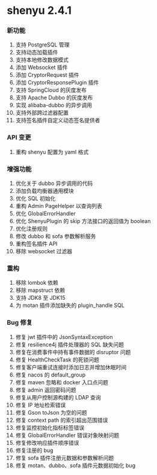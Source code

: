 # shenyu 2.4.1

### 新功能

1. 支持 PostgreSQL 管理
2. 支持动态加载插件
3. 支持本地修改数据模式
4. 添加 Websocket 插件
5. 添加 CryptorRequest 插件
6. 添加 CryptorResponsePlugin 插件
7. 支持 SpringCloud 的灰度发布
8. 支持 Apache Dubbo 的灰度发布
9. 实现 alibaba-dubbo 的异步调用
10. 支持外部跨过滤器配置
11. 支持签名插件自定义动态签名提供者

### API 变更

1. 重构 shenyu 配置为 yaml 格式

### 增强功能

1. 优化关于 dubbo 异步调用的代码
2. 添加负载均衡器通用模块
3. 优化 SQL 初始化
4. 重构 Admin PageHelper 以查询列表
5. 优化 GlobalErrorHandler
6. 优化 ShenyuPlugin 的 skip 方法接口的返回值为 boolean
7. 优化注册规则
8. 修改 dubbo 和 sofa 参数解析服务
9. 重构签名插件 API
10. 移除 websocket 过滤器

### 重构

1. 移除 lombok 依赖
2. 移除 mapstruct 依赖
3. 支持 JDK8 至 JDK15
4. 为 motan 插件添加缺失的 plugin_handle SQL

### Bug 修复

1. 修复 jwt 插件中的 JsonSyntaxException
2. 修复 resilience4j 插件处理器的 SQL 缺失问题
3. 修复在消费事件中持有事件数据的 disruptor 问题
4. 修复 HealthCheckTask 的死锁问题
5. 修复客户端重试连接时添加日志并增加休眠时间
6. 修复 nacos 的 default_group
7. 修复 maven 忽略和 docker 入口点问题
8. 修复 admin 返回密码问题
9. 修复从用户控制源构建的 LDAP 查询
10. 修复 IP 地址检索错误
11. 修复 Gson toJson 为空的问题
12. 修复 context path 的索引超出范围错误
13. 修复监控初始化指标标签错误
14. 修复 GlobalErrorHandler 错误对象映射问题
15. 修复修改响应插件顺序错误
16. 修复注册的 bug
17. 修复 sofa 插件注册元数据和参数解析问题
18. 修复 motan、dubbo、sofa 插件元数据初始化 bug
```
